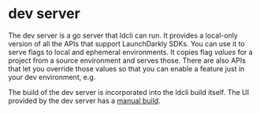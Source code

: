 # dev server
The dev server is a go server that ldcli can run. It provides a local-only version of all the APIs that support LaunchDarkly SDKs. You can use it to serve flags to local and ephemeral environments. It copies flag _values_ for a project from a source environment and serves those. There are also APIs that let you override those values so that you can enable a feature just in your dev environment, e.g.

The build of the dev server is incorporated into the ldcli build itself. The UI provided by the dev server has a [manual build](./ui/README.md).
